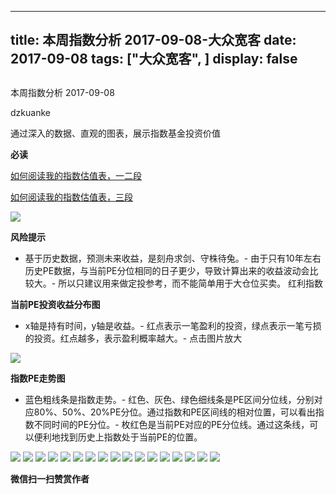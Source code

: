 
---
title:   本周指数分析 2017-09-08-大众宽客
date: 2017-09-08
tags: ["大众宽客", ]
display: false
---


## 



本周指数分析 2017-09-08




dzkuanke




通过深入的数据、直观的图表，展示指数基金投资价值


**必读**

[如何阅读我的指数估值表，一二段](http://mp.weixin.qq.com/s?__biz=MzAwMTc1MDcwNw==&amp;mid=2648272034&amp;idx=1&amp;sn=12b1858af175753f5ccebc0bc6c4cb4f&amp;chksm=82f92f7eb58ea668f844f51102599d20bb8730f438010159de83e85a4a34df3d44d568a9feb2&amp;scene=21#wechat_redirect)

[如何阅读我的指数估值表，三段](http://mp.weixin.qq.com/s?__biz=MzAwMTc1MDcwNw==&amp;mid=2648272039&amp;idx=1&amp;sn=09c59d023c3ce227046966f260777cd5&amp;chksm=82f92f7bb58ea66dab5c428c2205bd4dda180360b643b28a357ab3e73a38d19303124242ad4d&amp;scene=21#wechat_redirect)

<img data-s="300,640" data-type="png" src="https://mmbiz.qpic.cn/mmbiz_png/PKw3FQPmhIhUHNmjJbxlIWqjZDyyD99byiau5fKyuzBFzBEUFUKicolHC5UGSFHjMYRbbwHKXdHHP50tk7zwrxpw/0?wx_fmt=png" class="" data-ratio="0.4821092278719397" data-w="1062"/>

**风险提示**
- 基于历史数据，预测未来收益，是刻舟求剑、守株待兔。- 由于只有10年左右历史PE数据，与当前PE分位相同的日子更少，导致计算出来的收益波动会比较大。- 所以只建议用来做定投参考，而不能简单用于大仓位买卖。
红利指数

**当前PE投资收益分布图**
- x轴是持有时间，y轴是收益。- 红点表示一笔盈利的投资，绿点表示一笔亏损的投资。红点越多，表示盈利概率越大。- 点击图片放大
<img data-s="300,640" data-type="png" src="https://mmbiz.qpic.cn/mmbiz_png/PKw3FQPmhIhUHNmjJbxlIWqjZDyyD99bS1ich3hibQ2Zdu4yMXUNa74YyTOFf3CqcwjicLOpic2JKf5S7NnC5y2dxQ/0?wx_fmt=png" style="" class="" data-ratio="0.6431852986217458" data-w="1306"/>

**指数PE走势图**
- 蓝色粗线条是指数走势。- 红色、灰色、绿色细线条是PE区间分位线，分别对应80%、50%、20%PE分位。通过指数和PE区间线的相对位置，可以看出指数不同时间的PE分位。- 枚红色是当前PE对应的PE分位线。通过这条线，可以便利地找到历史上指数处于当前PE的位置。
<img data-s="300,640" data-type="png" src="https://mmbiz.qpic.cn/mmbiz_png/PKw3FQPmhIhUHNmjJbxlIWqjZDyyD99bvjuvUeDeJSaFwibtLdibRbc9vZ9Gx6JBuM1u71huO3zZ15cSs1CGjyYw/0?wx_fmt=png" style="" class="" data-ratio="0.528118609406953" data-w="1956"/>

<img data-s="300,640" data-type="png" src="https://mmbiz.qpic.cn/mmbiz_png/PKw3FQPmhIhUHNmjJbxlIWqjZDyyD99bv44GvkhmIyIbL9hJA0PNuL1zZ2Sn8e0gLfW3ia0wCHRzibqe1jtAv8aA/0?wx_fmt=png" style="" class="" data-ratio="0.6431852986217458" data-w="1306"/>

<img data-s="300,640" data-type="png" src="https://mmbiz.qpic.cn/mmbiz_png/PKw3FQPmhIhUHNmjJbxlIWqjZDyyD99byFwhZrXeKqmzWQIs2MyM8ewgyV8596kR2dwicbHeyVQibZ2GWPoU1nQw/0?wx_fmt=png" style="" class="" data-ratio="0.528118609406953" data-w="1956"/>

<img data-s="300,640" data-type="png" src="https://mmbiz.qpic.cn/mmbiz_png/PKw3FQPmhIhUHNmjJbxlIWqjZDyyD99bdGHZdDTRSC7w3Gr8fBdRk79RUYorzL2nD52Gc6zUlynIwaiaLXbelIA/0?wx_fmt=png" style="" class="" data-ratio="0.6431852986217458" data-w="1306"/>

<img data-s="300,640" data-type="png" src="https://mmbiz.qpic.cn/mmbiz_png/PKw3FQPmhIhUHNmjJbxlIWqjZDyyD99bibY0AjibTmwfAvnsa2JVe7DMaz152FLybKzW8ISD3tOXrVc6wSD5TniaQ/0?wx_fmt=png" style="" class="" data-ratio="0.5240994419076611" data-w="1971"/>

<img data-s="300,640" data-type="png" src="https://mmbiz.qpic.cn/mmbiz_png/PKw3FQPmhIhUHNmjJbxlIWqjZDyyD99brDE95DOqAulj6aIqv3pFRiaNdZ0hL2xNWMbT9UqDa8IlEUQbUd60eTg/0?wx_fmt=png" style="" class="" data-ratio="0.6431852986217458" data-w="1306"/>

<img data-s="300,640" data-type="png" src="https://mmbiz.qpic.cn/mmbiz_png/PKw3FQPmhIhUHNmjJbxlIWqjZDyyD99bKQ7ia9pXl9icUZqXR4KHvOcINIZ10icYW4zwr9MrqlbFVibOltZw2zQqgA/0?wx_fmt=png" style="" class="" data-ratio="0.5246317927882174" data-w="1969"/>

<img data-s="300,640" data-type="png" src="https://mmbiz.qpic.cn/mmbiz_png/PKw3FQPmhIhUHNmjJbxlIWqjZDyyD99bjS1Z9Ouu48ZZiayBXWFLfFEQ1RAyUT0PlrrnDbEEiaM2cQsAkuMDaesg/0?wx_fmt=png" style="" class="" data-ratio="0.6431852986217458" data-w="1306"/>

<img data-s="300,640" data-type="png" src="https://mmbiz.qpic.cn/mmbiz_png/PKw3FQPmhIhUHNmjJbxlIWqjZDyyD99bMIzJUicsZke3jy4KlgHSpNuwjNQl5tOVOE4BzV31RBoe25bejL7m0CA/0?wx_fmt=png" style="" class="" data-ratio="0.528118609406953" data-w="1956"/>

<img data-s="300,640" data-type="png" src="https://mmbiz.qpic.cn/mmbiz_png/PKw3FQPmhIhUHNmjJbxlIWqjZDyyD99ba1DVDsGmx7e2KSicxeyDibvfhRO2t6v0pIL1al8c8OyHDdeib9SCC2oGQ/0?wx_fmt=png" style="" class="" data-ratio="0.6431852986217458" data-w="1306"/>

<img data-s="300,640" data-type="png" src="https://mmbiz.qpic.cn/mmbiz_png/PKw3FQPmhIhUHNmjJbxlIWqjZDyyD99b4tr7cWnO3hT7dz5aNzwUwPcicGaH8TcXvH03d0vaxRBGQiaqeJ1e9ibkw/0?wx_fmt=png" style="" class="" data-ratio="0.5246317927882174" data-w="1969"/>

<img data-s="300,640" data-type="png" src="https://mmbiz.qpic.cn/mmbiz_png/PKw3FQPmhIhUHNmjJbxlIWqjZDyyD99bsJLSzzfjyjZqjEDkzrqdIq1ibVsm1ia5KppGiaHSpLlpzB8lhPhKFpwTQ/0?wx_fmt=png" style="" class="" data-ratio="0.6431852986217458" data-w="1306"/>

<img data-s="300,640" data-type="png" src="https://mmbiz.qpic.cn/mmbiz_png/PKw3FQPmhIhUHNmjJbxlIWqjZDyyD99bO8nrE0OCwvNeicichl5tTDsH76Ssd1TZBl01KH491NYXym1nUuHdWmqw/0?wx_fmt=png" style="" class="" data-ratio="0.528118609406953" data-w="1956"/>

<img data-s="300,640" data-type="png" src="https://mmbiz.qpic.cn/mmbiz_png/PKw3FQPmhIhUHNmjJbxlIWqjZDyyD99bO1HYYDe0ViaBf8fxoeQrFiclIY0ImZotM5DAhhWFN0gw62F8XSPoMicicQ/0?wx_fmt=png" style="" class="" data-ratio="0.6431852986217458" data-w="1306"/>

<img data-s="300,640" data-type="png" src="https://mmbiz.qpic.cn/mmbiz_png/PKw3FQPmhIhUHNmjJbxlIWqjZDyyD99bniackanWelcT5OBicawfKMEM8UoEuUXBd6WllnLYtyFjZ9wv8iaicLnia4g/0?wx_fmt=png" style="" class="" data-ratio="0.528118609406953" data-w="1956"/>

<img data-s="300,640" data-type="png" src="https://mmbiz.qpic.cn/mmbiz_png/PKw3FQPmhIhUHNmjJbxlIWqjZDyyD99bY1uXQU8BcaIZkC5ia20DULG064o1Bvy4G4icKktyG3lXDxIf1l1XFKiaA/0?wx_fmt=png" style="" class="" data-ratio="0.6431852986217458" data-w="1306"/>

<img data-s="300,640" data-type="png" src="https://mmbiz.qpic.cn/mmbiz_png/PKw3FQPmhIhUHNmjJbxlIWqjZDyyD99bu4OQPMp7MAFN0ick0lsMibVsPLILXhu4VtF1a0NxWcdJwnSiclfytDNTg/0?wx_fmt=png" style="" class="" data-ratio="0.5246317927882174" data-w="1969"/>




**微信扫一扫赞赏作者**















